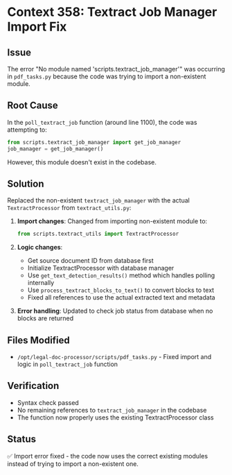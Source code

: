 # Context 358: Textract Job Manager Import Fix

## Issue
The error "No module named 'scripts.textract_job_manager'" was occurring in `pdf_tasks.py` because the code was trying to import a non-existent module.

## Root Cause
In the `poll_textract_job` function (around line 1100), the code was attempting to:
```python
from scripts.textract_job_manager import get_job_manager
job_manager = get_job_manager()
```

However, this module doesn't exist in the codebase.

## Solution
Replaced the non-existent `textract_job_manager` with the actual `TextractProcessor` from `textract_utils.py`:

1. **Import changes**: Changed from importing non-existent module to:
   ```python
   from scripts.textract_utils import TextractProcessor
   ```

2. **Logic changes**:
   - Get source document ID from database first
   - Initialize TextractProcessor with database manager
   - Use `get_text_detection_results()` method which handles polling internally
   - Use `process_textract_blocks_to_text()` to convert blocks to text
   - Fixed all references to use the actual extracted text and metadata

3. **Error handling**: Updated to check job status from database when no blocks are returned

## Files Modified
- `/opt/legal-doc-processor/scripts/pdf_tasks.py` - Fixed import and logic in `poll_textract_job` function

## Verification
- Syntax check passed
- No remaining references to `textract_job_manager` in the codebase
- The function now properly uses the existing TextractProcessor class

## Status
✅ Import error fixed - the code now uses the correct existing modules instead of trying to import a non-existent one.